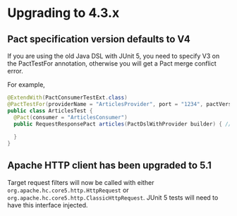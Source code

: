 # Upgrading to 4.3.x

## Pact specification version defaults to V4

If you are using the old Java DSL with JUnit 5, you need to specify V3 on the PactTestFor annotation, otherwise you will get a
Pact merge conflict error.

For example,

```java
@ExtendWith(PactConsumerTestExt.class)
@PactTestFor(providerName = "ArticlesProvider", port = "1234", pactVersion = PactSpecVersion.V3) // set V3 here
public class ArticlesTest {
  @Pact(consumer = "ArticlesConsumer")
  public RequestResponsePact articles(PactDslWithProvider builder) { // This is using the old DSL
    
  }
}
```

## Apache HTTP client has been upgraded to 5.1

Target request filters will now be called with either `org.apache.hc.core5.http.HttpRequest` or `org.apache.hc.core5.http.ClassicHttpRequest`. JUnit 5 tests will
need to have this interface injected.
